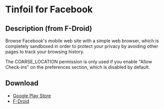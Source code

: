 # Tinfoil for Facebook

## Description (from F-Droid)

Browse Facebook's mobile web site with a simple web browser, which is completely sandboxed in order to protect your privacy by avoiding other pages to track your browsing history.

The COARSE_LOCATION permission is only used if you enable "Allow Check-ins" on the preferences section, which is disabled by default.

## Download

* [Google Play Store](https://play.google.com/store/apps/details?id=com.danvelazco.fbwrapper)
* [F-Droid](https://f-droid.org/repository/browse/?fdid=com.danvelazco.fbwrapper)
